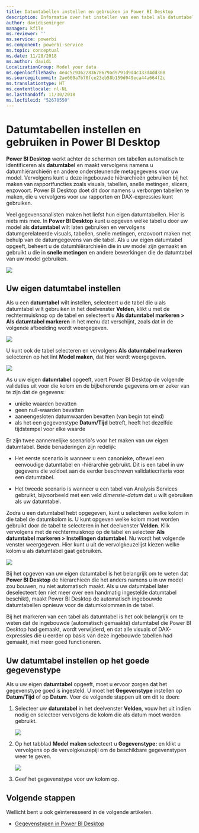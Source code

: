 ```yaml
---
title: Datumtabellen instellen en gebruiken in Power BI Desktop
description: Informatie over het instellen van een tabel als datumtabel, en wat dat betekent, in Power BI Desktop
author: davidiseminger
manager: kfile
ms.reviewer: ''
ms.service: powerbi
ms.component: powerbi-service
ms.topic: conceptual
ms.date: 11/28/2018
ms.author: davidi
LocalizationGroup: Model your data
ms.openlocfilehash: 4e4c5c9362283678679ad9791d9d4c333d4dd308
ms.sourcegitcommit: 2ae660a7b70fce23eb58b159d049eca44a664f2c
ms.translationtype: HT
ms.contentlocale: nl-NL
ms.lasthandoff: 11/30/2018
ms.locfileid: "52670550"
---
```

# <a name="set-and-use-date-tables-in-power-bi-desktop"></a>Datumtabellen instellen en gebruiken in Power BI Desktop

**Power BI Desktop** werkt achter de schermen om tabellen automatisch te identificeren als **datumtabel** en maakt vervolgens namens u datumhiërarchieën en andere ondersteunende metagegevens voor uw model. Vervolgens kunt u deze ingebouwde hiërarchieën gebruiken bij het maken van rapportfuncties zoals visuals, tabellen, snelle metingen, slicers, enzovoort. Power BI Desktop doet dit door namens u verborgen tabellen te maken, die u vervolgens voor uw rapporten en DAX-expressies kunt gebruiken.

Veel gegevensanalisten maken het liefst hun eigen datumtabellen. Hier is niets mis mee. In **Power BI Desktop** kunt u opgeven welke tabel u door uw model als **datumtabel** wilt laten gebruiken en vervolgens datumgerelateerde visuals, tabellen, snelle metingen, enzovoort maken met behulp van de datumgegevens van die tabel. Als u uw eigen datumtabel opgeeft, beheert u de datumhiërarchieën die in uw model zijn gemaakt en gebruikt u die in **snelle metingen** en andere bewerkingen die de datumtabel van uw model gebruiken. 

![](media/desktop-date-tables/date-tables_01.png)

## <a name="setting-your-own-date-table"></a>Uw eigen datumtabel instellen

Als u een **datumtabel** wilt instellen, selecteert u de tabel die u als datumtabel wilt gebruiken in het deelvenster **Velden**, klikt u met de rechtermuisknop op de tabel en selecteert u **Als datumtabel markeren > Als datumtabel markeren** in het menu dat verschijnt, zoals dat in de volgende afbeelding wordt weergegeven.

![](media/desktop-date-tables/date-tables_02.png)

U kunt ook de tabel selecteren en vervolgens **Als datumtabel markeren** selecteren op het lint **Model maken**, dat hier wordt weergegeven.

![](media/desktop-date-tables/date-tables_02b.png)

As u uw eigen **datumtabel** opgeeft, voert Power BI Desktop de volgende validaties uit voor die kolom en de bijbehorende gegevens om er zeker van te zijn dat de gegevens:

* unieke waarden bevatten
* geen null-waarden bevatten
* aaneengesloten datumwaarden bevatten (van begin tot eind)
* als het een gegevenstype **Datum/Tijd** betreft, heeft het dezelfde tijdstempel voor elke waarde

Er zijn twee aannemelijke scenario's voor het maken van uw eigen datumtabel. Beide benaderingen zijn redelijk:

* Het eerste scenario is wanneer u een canonieke, oftewel een eenvoudige datumtabel en -hiërarchie gebruikt. Dit is een tabel in uw gegevens die voldoet aan de eerder beschreven validatiecriteria voor een datumtabel. 

* Het tweede scenario is wanneer u een tabel van Analysis Services gebruikt, bijvoorbeeld met een veld *dimensie-datum* dat u wilt gebruiken als uw datumtabel. 

Zodra u een datumtabel hebt opgegeven, kunt u selecteren welke kolom in die tabel de datumkolom is. U kunt opgeven welke kolom moet worden gebruikt door de tabel te selecteren in het deelvenster **Velden**. Klik vervolgens met de rechtermuisknop op de tabel en selecteer **Als datumtabel markeren > Instellingen datumtabel**. Nu wordt het volgende venster weergegeven. Hier kunt u uit de vervolgkeuzelijst kiezen welke kolom u als datumtabel gaat gebruiken.

![](media/desktop-date-tables/date-tables_03.png)

Bij het opgeven van uw eigen datumtabel is het belangrijk om te weten dat **Power BI Desktop** de hiërarchieën die het anders namens u in uw model zou bouwen, nu niet automatisch maakt. Als u uw datumtabel later deselecteert (en niet meer over een handmatig ingestelde datumtabel beschikt), maakt Power BI Desktop de automatisch ingebouwde datumtabellen opnieuw voor de datumkolommen in de tabel.

Bij het markeren van een tabel als datumtabel is het ook belangrijk om te weten dat de ingebouwde (automatisch gemaakte) datumtabel die Power BI Desktop had gemaakt, wordt verwijderd, en dat alle visuals of DAX-expressies die u eerder op basis van deze ingebouwde tabellen had gemaakt, niet meer goed functioneren. 

## <a name="marking-your-date-table-as-the-appropriate-data-type"></a>Uw datumtabel instellen op het goede gegevenstype

Als u uw eigen **datumtabel** opgeeft, moet u ervoor zorgen dat het gegevenstype goed is ingesteld. U moet het **Gegevenstype** instellen op **Datum/Tijd** of op **Datum**. Voer de volgende stappen uit om dit te doen:

1. Selecteer uw **datumtabel** in het deelvenster **Velden**, vouw het uit indien nodig en selecteer vervolgens de kolom die als datum moet worden gebruikt.
   
    ![](media/desktop-date-tables/date-tables_04.png) 

2. Op het tabblad **Model maken** selecteert u **Gegevenstype:** en klikt u vervolgens op de vervolgkeuzepijl om de beschikbare gegevenstypen weer te geven.

    ![](media/desktop-date-tables/date-tables_05.png)

3. Geef het gegevenstype voor uw kolom op. 


## <a name="next-steps"></a>Volgende stappen

Wellicht bent u ook geïnteresseerd in de volgende artikelen.

* [Gegevenstypen in Power BI Desktop](desktop-data-types.md)

 